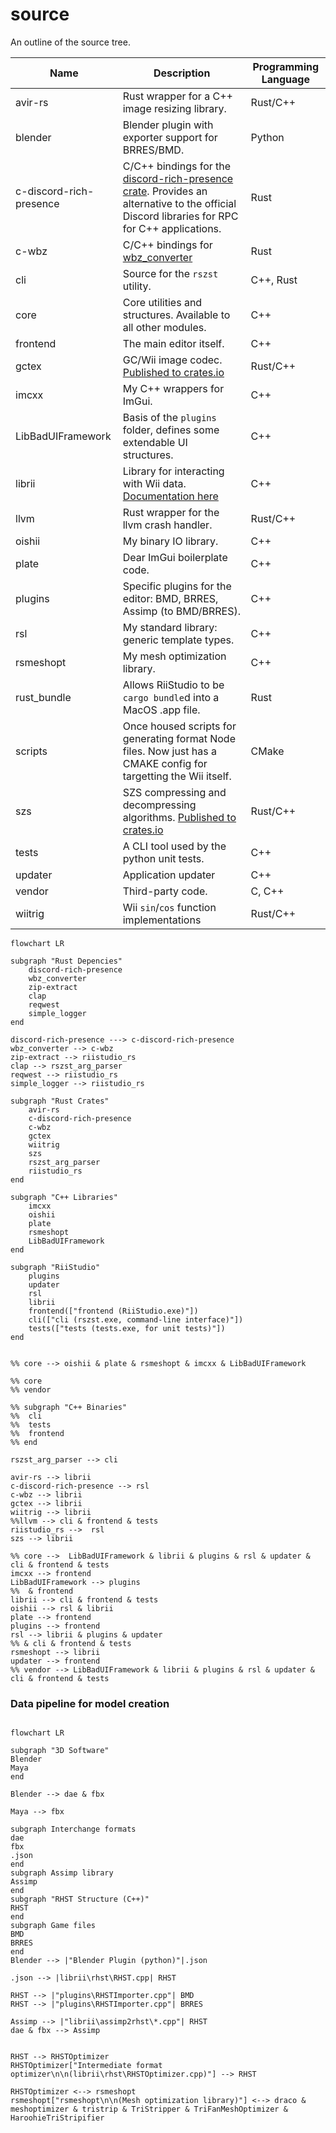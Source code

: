 # source
An outline of the source tree.

| Name              | Description                                             | Programming Language |
|-------------------|---------------------------------------------------------|----------------------|
| avir-rs           | Rust wrapper for a C++ image resizing library.          | Rust/C++             |
| blender           | Blender plugin with exporter support for BRRES/BMD.     | Python               |
| c-discord-rich-presence | C/C++ bindings for the [discord-rich-presence crate](https://github.com/sardonicism-04/discord-rich-presence). Provides an alternative to the official Discord libraries for RPC for C++ applications.                         | Rust                  |
| c-wbz             | C/C++ bindings for [wbz_converter](https://github.com/GnomedDev/wbz-to-szs-rs) | Rust |
| cli               | Source for the `rszst` utility.                         | C++, Rust            |
| core              | Core utilities and structures. Available to all other modules. | C++           |
| frontend          | The main editor itself.                                 | C++                  |
| gctex             | GC/Wii image codec. [Published to crates.io](https://crates.io/crates/gctex)   | Rust/C++          |
| imcxx             | My C++ wrappers for ImGui.                              | C++                  |
| LibBadUIFramework | Basis of the `plugins` folder, defines some extendable UI structures. |  C++   |
| librii            | Library for interacting with Wii data. [Documentation here](https://github.com/riidefi/RiiStudio/blob/master/source/librii/README.md)                 | C++                  |
| llvm              | Rust wrapper for the llvm crash handler.                | Rust/C++             |
| oishii            | My binary IO library.                                   | C++                  |
| plate             | Dear ImGui boilerplate code.                            | C++                  |
| plugins           | Specific plugins for the editor: BMD, BRRES, Assimp (to BMD/BRRES). | C++      |
| rsl               | My standard library: generic template types.            | C++                  |
| rsmeshopt         | My mesh optimization library.                           | C++                  |
| rust_bundle       | Allows RiiStudio to be `cargo bundle`d into a MacOS .app file. | Rust          |
| scripts           | Once housed scripts for generating format Node files. Now just has a CMAKE config for targetting the Wii itself. | CMake                     |
| szs               | SZS compressing and decompressing algorithms. [Published to crates.io](https://crates.io/crates/szs) | Rust/C++          |
| tests             | A CLI tool used by the python unit tests.               | C++                  |
| updater           | Application updater                                     | C++                  |
| vendor            | Third-party code.                                       | C, C++               |
| wiitrig           | Wii `sin`/`cos` function implementations                | Rust/C++             |


```mermaid
flowchart LR

subgraph "Rust Depencies"
	discord-rich-presence
	wbz_converter
    zip-extract
    clap
    reqwest
    simple_logger
end

discord-rich-presence ---> c-discord-rich-presence
wbz_converter --> c-wbz
zip-extract --> riistudio_rs
clap --> rszst_arg_parser
reqwest --> riistudio_rs
simple_logger --> riistudio_rs

subgraph "Rust Crates"
    avir-rs
	c-discord-rich-presence
	c-wbz
	gctex
	wiitrig
	szs
    rszst_arg_parser
    riistudio_rs
end

subgraph "C++ Libraries"
	imcxx
	oishii
	plate
	rsmeshopt
	LibBadUIFramework
end

subgraph "RiiStudio"
    plugins
    updater
	rsl
	librii
    frontend(["frontend (RiiStudio.exe)"])
    cli(["cli (rszst.exe, command-line interface)"])
    tests(["tests (tests.exe, for unit tests)"])
end


%% core --> oishii & plate & rsmeshopt & imcxx & LibBadUIFramework

%% core
%% vendor

%% subgraph "C++ Binaries"
%% 	cli
%% 	tests
%% 	frontend
%% end

rszst_arg_parser --> cli

avir-rs --> librii
c-discord-rich-presence --> rsl
c-wbz --> librii
gctex --> librii
wiitrig --> librii
%%llvm --> cli & frontend & tests
riistudio_rs -->  rsl
szs --> librii

%% core -->  LibBadUIFramework & librii & plugins & rsl & updater & cli & frontend & tests
imcxx --> frontend
LibBadUIFramework --> plugins
%%  & frontend
librii --> cli & frontend & tests
oishii --> rsl & librii
plate --> frontend
plugins --> frontend
rsl --> librii & plugins & updater
%% & cli & frontend & tests
rsmeshopt --> librii
updater --> frontend
%% vendor --> LibBadUIFramework & librii & plugins & rsl & updater & cli & frontend & tests
```

### Data pipeline for model creation
```mermaid

flowchart LR

subgraph "3D Software"
Blender
Maya
end

Blender --> dae & fbx

Maya --> fbx

subgraph Interchange formats
dae
fbx
.json
end
subgraph Assimp library
Assimp
end
subgraph "RHST Structure (C++)"
RHST
end
subgraph Game files
BMD
BRRES
end
Blender --> |"Blender Plugin (python)"|.json

.json --> |librii\rhst\RHST.cpp| RHST

RHST --> |"plugins\RHSTImporter.cpp"| BMD
RHST --> |"plugins\RHSTImporter.cpp"| BRRES

Assimp --> |"librii\assimp2rhst\*.cpp"| RHST
dae & fbx --> Assimp


RHST --> RHSTOptimizer
RHSTOptimizer["Intermediate format optimizer\n\n(librii\rhst\RHSTOptimizer.cpp)"] --> RHST

RHSTOptimizer <--> rsmeshopt
rsmeshopt["rsmeshopt\n\n(Mesh optimization library)"] <--> draco & meshoptimizer & tristrip & TriStripper & TriFanMeshOptimizer & HaroohieTriStripifier
```
